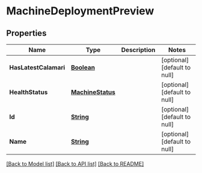 # MachineDeploymentPreview
## Properties

Name | Type | Description | Notes
------------ | ------------- | ------------- | -------------
**HasLatestCalamari** | [**Boolean**](boolean.md) |  | [optional] [default to null]
**HealthStatus** | [**MachineStatus**](MachineStatus.md) |  | [optional] [default to null]
**Id** | [**String**](string.md) |  | [optional] [default to null]
**Name** | [**String**](string.md) |  | [optional] [default to null]

[[Back to Model list]](../README.md#documentation-for-models) [[Back to API list]](../README.md#documentation-for-api-endpoints) [[Back to README]](../README.md)

